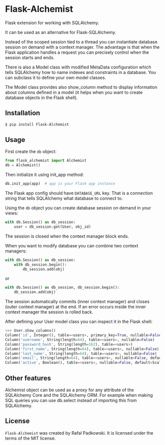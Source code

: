 # Flask-Alchemist

Flask extension for working with SQLAlchemy.

It can be used as an alternative for Flask-SQLAlchemy.

Instead of the scoped session tied to a thread you can instantiate database session
on demand with a context manager. The advantage is that when the Flask application handles a request you can precisely control when the session starts and ends.

There is also a Model class with modified MetaData configuration which tells SQLAlchemy how to name indexes and constraints in a database.
You can subclass it to define your own model classes.

The Model class provides also show_column method to display information about columns defined in a model (it helps when you want to create 
database objects in the Flask shell).

## Installation

```bash
$ pip install Flask-Alchemist
```

## Usage

First create the `db` object:

```python
from flask_alchemist import Alchemist
db = Alchemist()
```

Then initialize it using init_app method:

```python
db.init_app(app)  # app is your Flask app instance
```
The Flask app config should have `DATABASE_URL` key. That is a connection string that tells SQLAlchemy what database to connect to.

Using the `db` object you can create database session on demand in your views:

```python
with db.Session() as db_session:
    user = db_session.get(User, obj_id)
```

The session is closed when the context manager block ends.

When you want to modify database you can combine two context managers:

```python
with db.Session() as db_session:
    with db_session.begin():
        db_session.add(obj)
```

or

```python
with db.Session() as db_session, db_session.begin():
    db_session.add(obj)
```

The session automatically commits (inner context manager) and closes (outer context manager) at the end. If an error occurs inside the inner context manager the session is rolled back.

After defining your User model class you can inspect it in the Flask shell:

```python
>>> User.show_columns()
Column('id', Integer(), table=<users>, primary_key=True, nullable=False)
Column('username', String(length=64), table=<users>, nullable=False)
Column('password_hash', String(length=162), table=<users>)
Column('first_name', String(length=64), table=<users>, nullable=False)
Column('last_name', String(length=64), table=<users>, nullable=False)
Column('email', String(length=64), table=<users>, nullable=False, default=ScalarElementColumnDefault(''))
Column('active', Boolean(), table=<users>, nullable=False, default=ScalarElementColumnDefault(True))
```

## Other features

Alchemist object can be used as a proxy for any attribute of the SQLAlchemy Core and the SQLAlchemy ORM.
For example when making SQL queries you can use db.select instead of importing this from SQLAlchemy.


## License

`Flask-Alchemist` was created by Rafal Padkowski. It is licensed under the terms
of the MIT license.
